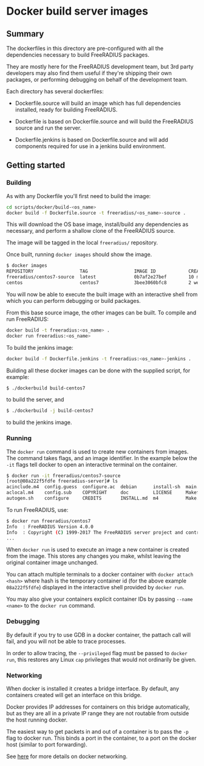 # Docker build server images

## Summary

The dockerfiles in this directory are pre-configured with all the
dependencies necessary to build FreeRADIUS packages.

They are mostly here for the FreeRADIUS development team, but 3rd
party developers may also find them useful if they're shipping their
own packages, or performing debugging on behalf of the development
team.

Each directory has several dockerfiles:

 - Dockerfile.source will build an image which has full
   dependencies installed, ready for building FreeRADIUS.

 - Dockerfile is based on Dockerfile.source and will build
   the FreeRADIUS source and run the server.

 - Dockerfile.jenkins is based on Dockerfile.source and
   will add components required for use in a jenkins build
   environment.

## Getting started

### Building

As with any Dockerfile you'll first need to build the image:

```bash
cd scripts/docker/build-<os_name>
docker build -f Dockerfile.source -t freeradius/<os_name>-source .
```

This will download the OS base image, install/build any dependencies
as necessary, and perform a shallow clone of the FreeRADIUS source.

The image will be tagged in the local ``freeradius/`` repository.

Once built, running ``docker images`` should show the image.

```bash
$ docker images
REPOSITORY                 TAG                 IMAGE ID            CREATED             SIZE
freeradius/centos7-source  latest              0b7af2e27bef        10 minutes ago      2.15 GB
centos                     centos7             3bee3060bfc8        2 weeks ago         193 MB
```
You will now be able to execute the built image with an interactive
shell from which you can perform debugging or build packages.

From this base source image, the other images can be built. To
compile and run FreeRADIUS:

```bash
docker build -t freeradius:<os_name> .
docker run freeradius:<os_name>
```

To build the jenkins image:

```bash
docker build -f Dockerfile.jenkins -t freeradius:<os_name>-jenkins .
```

Building all these docker images can be done with the supplied
script, for example:

```bash
$ ./dockerbuild build-centos7
```

to build the server, and

```bash
$ ./dockerbuild -j build-centos7
```

to build the jenkins image.

### Running

The ``docker run`` command is used to create new containers from
images.  The command takes flags, and an image identifier.  In the
example below the ``-it`` flags tell docker to open an interactive
terminal on the container.

```bash
$ docker run -it freeradius/centos7-source
[root@08a222f5fdfe freeradius-server]# ls
acinclude.m4  config.guess  configure.ac  debian      install-sh  main.mk      man      raddb      scripts  suse
aclocal.m4    config.sub    COPYRIGHT     doc         LICENSE     Makefile     mibs     README.md  share    VERSION
autogen.sh    configure     CREDITS       INSTALL.md  m4          Make.inc.in  missing  redhat     src
```

To run FreeRADIUS, use:

```bash
$ docker run freeradius/centos7
Info  : FreeRADIUS Version 4.0.0
Info  : Copyright (C) 1999-2017 The FreeRADIUS server project and contributors
...
```

When ``docker run`` is used to execute an image a new container is
created from the image.  This stores any changes you make, whilst
leaving the original container image unchanged.

You can attach multiple terminals to a docker container with ``docker
attach <hash>`` where hash is the temporary container id (for the
above example ``08a222f5fdfe``) displayed in the interactive shell
provided by ``docker run``.

You may also give your containers explicit container IDs by passing
``--name <name>`` to the ``docker run`` command.

### Debugging

By default if you try to use GDB in a docker container, the pattach
call will fail, and you will not be able to trace processes.

In order to allow tracing, the ``--privileged`` flag must be passed to
``docker run``, this restores any Linux ``cap`` privileges that would
not ordinarily be given.

### Networking

When docker is installed it creates a bridge interface.  By default,
any containers created will get an interface on this bridge.

Docker provides IP addresses for containers on this bridge
automatically, but as they are all in a private IP range they are not
routable from outside the host running docker.

The easiest way to get packets in and out of a container is to pass
the ``-p`` flag to docker run.  This binds a port in the container, to
a port on the docker host (similar to port forwarding).

See
[here](https://docs.docker.com/engine/userguide/networking/#embedded-dns-server)
for more details on docker networking.

